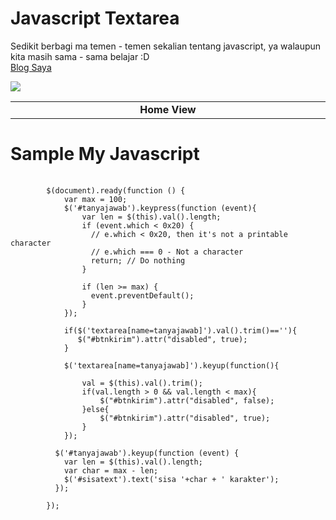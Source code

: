 Javascript Textarea
==================

<font align="justify">Sedikit berbagi ma temen - temen sekalian tentang javascript, ya walaupun kita masih sama - sama belajar :D</font>
<br /> [Blog Saya](http://www.dunia14inch.wordpress.com)

![](http://dunia14inch.files.wordpress.com/2013/10/1.png)
<table>
    <tr>
        <td width="980px" align="center"><b>Home View</b></td>
    </tr>
</table>


Sample My Javascript
====================
<pre>
    <code>
		$(document).ready(function () {
			var max = 100;
			$('#tanyajawab').keypress(function (event){		
				var len = $(this).val().length;
				if (event.which < 0x20) {
				  // e.which < 0x20, then it's not a printable character
				  // e.which === 0 - Not a character
				  return; // Do nothing
				}

				if (len >= max) {
				  event.preventDefault();
				}
			});
			
			if($('textarea[name=tanyajawab]').val().trim()==''){
			   $("#btnkirim").attr("disabled", true);  
			}

			$('textarea[name=tanyajawab]').keyup(function(){
				
				val = $(this).val().trim();    
				if(val.length > 0 && val.length < max){
					$("#btnkirim").attr("disabled", false);
				}else{
					$("#btnkirim").attr("disabled", true);
				}
			});
			
		  $('#tanyajawab').keyup(function (event) {
			var len = $(this).val().length;
			var char = max - len;
			$('#sisatext').text('sisa '+char + ' karakter');
		  });

		});
    </code>
</pre>


